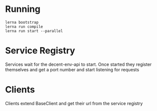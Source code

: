 # Running

```
lerna bootstrap
lerna run compile
lerna run start --parallel
```


# Service Registry
Services wait for the decent-env-api to start. Once started they register themselves and get a port number and start listening for requests


# Clients
Clients extend BaseClient and get their url from the service registry
